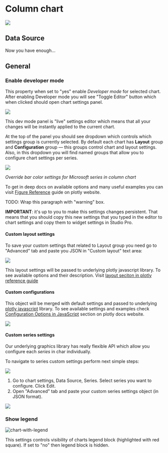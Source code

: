 # Column chart

![](assets/ColumnChart.png)

## Data Source

Now you have enough…

## General

### Enable developer mode

This property when set to "yes" enable *Developer mode* for selected chart. After enabling Developer mode you will see "Toggle Editor" button which when clicked should open chart settings panel. 

![](assets/toggle-editor-button.png)

This dev mode panel is "live" settings editor which means that all your changes will be instantly applied to the current chart.

At the top of the panel you should see dropdown which controls which settings group is currently selected. By default each chart has **Layout** group and **Configuration** group — this groups control chart and layout settings. Also, in this dropdown you will find named groups that allow you to configure chart settings per series.

![](assets/charts-dev-panel.png)

*Override bar color settings for Microsoft series in column chart*

To get in deep docs on available options and many useful examples you can visit [Figure Reference](https://plotly.com/javascript/reference/index/) guide on plotly website.



TODO: Wrap this paragraph with "warning" box.

**IMPORTANT**: it's up to you to make this settings changes persistent. That means that you should copy this new settings that you typed in the editor to chart settings and copy them to widget settings in Studio Pro.

#### Custom layout settings

To save your custom settings that related to Layout group you need go to "Advanced" tab and paste you JSON in "Custom layout" text area:

![](assets/custom-layout-settings.png)



This layout settings will be passed to underlying plotly javascript library. To see available options and their description. Visit [layout seciton in plotly reference guide](https://plotly.com/javascript/reference/#layout)

#### Custom configurations

This object will be merged with default settings and passed to underlying [plotly javascript](https://plotly.com/javascript/) library. To see available settings and examples check [Configuration Options in JavaScript](https://plotly.com/javascript/configuration-options/) section on plotly docs website.

![](assets/custom-config.png)



#### Custom series settings

Our underlying graphics library has really flexible API which allow you configure each *series* in char individually.

To navigate to series custom settings perform next simple steps:

![](assets/custom-series-settings-step-1.png)

1. Go to chart settings, Data Source, Series. Select series you want to configure. Click Edit.
2. Open "Advanced" tab and paste your custom series settings object (in JSON format).

![](assets/custom-series-settings-step-2.png)

### Show legend

![chart-with-legend](assets/chart-with-legend.png)

This settings controls visibility of charts legend block (highlighted with red square). If set to "no" then legend block is hidden.
